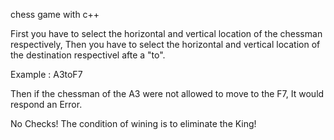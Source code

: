chess game with c++

First you have to select the horizontal and vertical location of the chessman respectively, Then you have to select the horizontal and vertical location of the destination respectivel afte a "to".


Example : A3toF7 


Then if the chessman of the A3 were not allowed to move to the F7, It would respond an Error. 


No Checks! The condition of wining is to eliminate the King!
